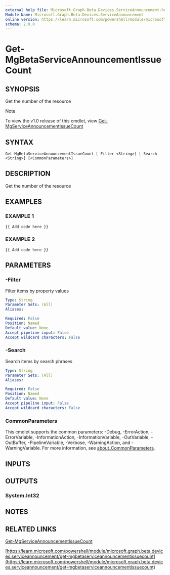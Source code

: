 ```yaml
---
external help file: Microsoft.Graph.Beta.Devices.ServiceAnnouncement-help.xml
Module Name: Microsoft.Graph.Beta.Devices.ServiceAnnouncement
online version: https://learn.microsoft.com/powershell/module/microsoft.graph.beta.devices.serviceannouncement/get-mgbetaserviceannouncementissuecount
schema: 2.0.0
---
```


# Get-MgBetaServiceAnnouncementIssueCount

## SYNOPSIS
Get the number of the resource

> [!NOTE]
> To view the v1.0 release of this cmdlet, view [Get-MgServiceAnnouncementIssueCount](/powershell/module/Microsoft.Graph.Devices.ServiceAnnouncement/Get-MgServiceAnnouncementIssueCount?view=graph-powershell-1.0)

## SYNTAX

```
Get-MgBetaServiceAnnouncementIssueCount [-Filter <String>] [-Search <String>] [<CommonParameters>]
```

## DESCRIPTION
Get the number of the resource

## EXAMPLES

### EXAMPLE 1
```
{{ Add code here }}
```

### EXAMPLE 2
```
{{ Add code here }}
```

## PARAMETERS

### -Filter
Filter items by property values

```yaml
Type: String
Parameter Sets: (All)
Aliases:

Required: False
Position: Named
Default value: None
Accept pipeline input: False
Accept wildcard characters: False
```

### -Search
Search items by search phrases

```yaml
Type: String
Parameter Sets: (All)
Aliases:

Required: False
Position: Named
Default value: None
Accept pipeline input: False
Accept wildcard characters: False
```

### CommonParameters
This cmdlet supports the common parameters: -Debug, -ErrorAction, -ErrorVariable, -InformationAction, -InformationVariable, -OutVariable, -OutBuffer, -PipelineVariable, -Verbose, -WarningAction, and -WarningVariable. For more information, see [about_CommonParameters](http://go.microsoft.com/fwlink/?LinkID=113216).

## INPUTS

## OUTPUTS

### System.Int32
## NOTES

## RELATED LINKS
[Get-MgServiceAnnouncementIssueCount](/powershell/module/Microsoft.Graph.Devices.ServiceAnnouncement/Get-MgServiceAnnouncementIssueCount?view=graph-powershell-1.0)

[https://learn.microsoft.com/powershell/module/microsoft.graph.beta.devices.serviceannouncement/get-mgbetaserviceannouncementissuecount](https://learn.microsoft.com/powershell/module/microsoft.graph.beta.devices.serviceannouncement/get-mgbetaserviceannouncementissuecount)


